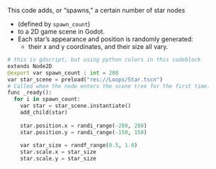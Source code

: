 This code adds, or “spawns,” a certain number of star nodes
+ (defined by `spawn_count`) 
+ to a 2D game scene in Godot. 
+ Each star’s appearance and position is randomly generated: 
	+ their x and y coordinates, and their size all vary.
```python
# this is gdscript, but using python colors in this codeblock
extends Node2D
@export var spawn_count : int = 200
var star_scene = preload("res://Loops/Star.tscn")
# Called when the node enters the scene tree for the first time.
func _ready():
  for i in spawn_count:
    var star = star_scene.instantiate()
    add_child(star)
    
    star.position.x = randi_range(-280, 280)
    star.position.y = randi_range(-150, 150)
    
    var star_size = randf_range(0.5, 1.0)
    star.scale.x = star_size
    star.scale.y = star_size
```

